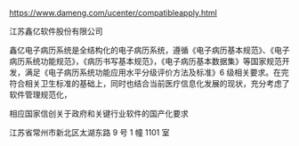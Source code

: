 https://www.dameng.com/ucenter/compatibleapply.html

江苏鑫亿软件股份有限公司

鑫亿电子病历系统是全结构化的电子病历系统，遵循《电子病历基本规范》、《电子病历系统功能规范》，《病历书写基本规范》，《电子病历基本数据集》等国家规范开发，满足《电子病历系统功能应用水平分级评价方法及标准》6 级相关要求。在完符合相关卫生标准的基础上，同时也结合当前医疗信息化发展的现状，充分考虑了软件管理规范化，

相应国家信创关于政府和关键行业软件的国产化要求

江苏省常州市新北区太湖东路 9 号 1 幢 1101 室
